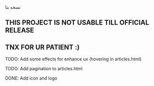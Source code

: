 ﻿نسخه بتا

## THIS PROJECT IS NOT USABLE TILL OFFICIAL RELEASE
## TNX FOR UR PATIENT :)

TODO: Add some effects for enhance ux (hovering in articles.html)

TODO: Add pagination to articles.html

DONE: Add icon and logo